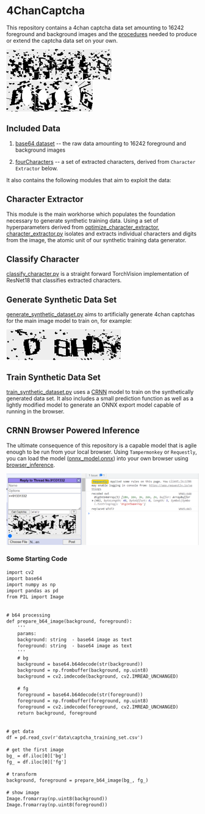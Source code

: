 # 4ChanCaptcha


This repository contains a 4chan captcha data set amounting to 16242 foreground and background images and the [procedures](/base64_captcha_scraper/base64_generator.py) needed to produce or extend the captcha data set on your own.


<img title="Background" alt="Background" src="/sample_images/background.png">

<img title="Foreground" alt="Foreground" src="/sample_images/foreground.png">


## Included Data

1. [base64 dataset](captcha/dataset/raw_base64_dataset.csv) -- the raw data amounting to 16242 foreground and background images

2. [fourCharacters](captcha/dataset/fourCharacters/) -- a set of extracted characters, derived from `Character Extractor` below.


It also contains the following modules that aim to exploit the data:

## Character Extractor

This module is the main workhorse which populates the foundation necessary to generate synthetic training data. Using a set of hyperparameters derived from [optimize_character_extractor](captcha/character_extractor/optimize_character_extractor.py), [character_extractor.py](captcha/character_extractor/character_extractor.py) isolates and extracts individual characters and digits from the image, the atomic unit of our synthetic training data generator.

## Classify Character

[classify_character.py](captcha/classify_character/classify_character.py) is a straight forward TorchVision implementation of ResNet18 that classifies extracted characters.

## Generate Synthetic Data Set

[generate_synthetic_dataset.py](captcha/generate_synthetic_dataset/generate_synthetic_dataset.py) aims to artificially generate 4chan captchas for the main image model to train on, for example:

<img title="Synthetic Captcha" alt="Synthetic Captcha" src="/sample_images/synthetic.png">


## Train Synthetic Data Set

[train_synthetic_dataset.py](captcha/train_synthetic_dataset/train_synthetic_dataset.py) uses a [CRNN](https://arxiv.org/pdf/1507.05717.pdf) model to train on the synthetically generated data set. It also includes a small prediction function as well as a lightly modified model to generate an ONNX export model capable of running in the browser.


## CRNN Browser Powered Inference

The ultimate consequence of this repository is a capable model that is agile enough to be run from your local browser. Using `Tampermonkey` or `Requestly`, you can load the model ([onnx_model.onnx](captcha/browser_inference/onnx_model.onnx)) into your own browser using [browser_inference](captcha/browser_inference/browser_inference.js).

<img title="Browser Inference" alt="Browser Inference" src="/sample_images/browser_out.png">


### Some Starting Code

```
import cv2
import base64
import numpy as np
import pandas as pd
from PIL import Image


# b64 processing
def prepare_b64_image(background, foreground):
    '''
    params:
    background: string  - base64 image as text
    foreground: string  - base64 image as text
    '''
    # bg
    background = base64.b64decode(str(background))
    background = np.frombuffer(background, np.uint8)
    background = cv2.imdecode(background, cv2.IMREAD_UNCHANGED)

    # fg
    foreground = base64.b64decode(str(foreground))
    foreground = np.frombuffer(foreground, np.uint8)
    foreground = cv2.imdecode(foreground, cv2.IMREAD_UNCHANGED)
    return background, foreground


# get data
df = pd.read_csv(r'data\captcha_training_set.csv')

# get the first image
bg_ = df.iloc[0]['bg']
fg_ = df.iloc[0]['fg']

# transform
background, foreground = prepare_b64_image(bg_, fg_)

# show image
Image.fromarray(np.uint8(background))
Image.fromarray(np.uint8(foreground))
```
